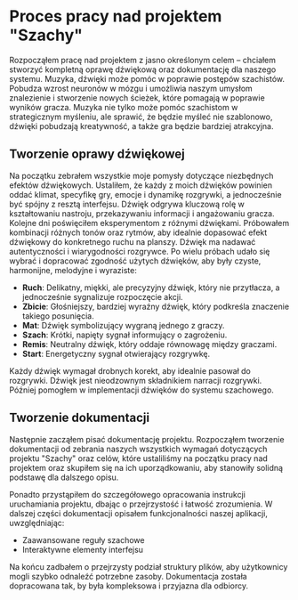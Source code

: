 # Proces pracy nad projektem "Szachy"

Rozpocząłem pracę nad projektem z jasno określonym celem – chciałem stworzyć kompletną oprawę dźwiękową oraz dokumentację dla naszego systemu. 
Muzyka, dźwięki może pomóc w poprawie postępów szachistów. Pobudza wzrost neuronów w mózgu i umożliwia naszym umysłom znalezienie i stworzenie nowych ścieżek, które pomagają w poprawie wyników gracza. Muzyka nie tylko może pomóc szachistom w strategicznym myśleniu, ale sprawić, że będzie myśleć nie szablonowo, dźwięki pobudzają kreatywność, a także gra będzie bardziej atrakcyjna.

## Tworzenie oprawy dźwiękowej

Na początku zebrałem wszystkie moje pomysły dotyczące niezbędnych efektów dźwiękowych.
Ustaliłem, że każdy z moich dźwięków powinien oddać klimat, specyfikę gry, emocje i dynamikę rozgrywki, a jednocześnie być spójny z resztą interfejsu.
Dźwięk odgrywa kluczową rolę w kształtowaniu nastroju, przekazywaniu informacji i angażowaniu gracza.  
Kolejne dni poświęciłem eksperymentom z różnymi dźwiękami. Próbowałem kombinacji różnych tonów oraz rytmów, aby idealnie dopasować efekt dźwiękowy do konkretnego 
ruchu na planszy. Dźwięk ma nadawać autentyczności i wiarygodności rozgrywce.
Po wielu próbach udało się wybrać i dopracować zgodność użytych dźwięków, aby były czyste, harmonijne, melodyjne i wyraziste:

- **Ruch**: Delikatny, miękki, ale precyzyjny dźwięk, który nie przytłacza, a jednocześnie sygnalizuje rozpoczęcie akcji.  
- **Zbicie**: Głośniejszy, bardziej wyraźny dźwięk, który podkreśla znaczenie takiego posunięcia.  
- **Mat**: Dźwięk symbolizujący wygraną jednego z graczy.  
- **Szach**: Krótki, napięty sygnał informujący o zagrożeniu.  
- **Remis**: Neutralny dźwięk, który oddaje równowagę między graczami.  
- **Start**: Energetyczny sygnał otwierający rozgrywkę.

Każdy dźwięk wymagał drobnych korekt, aby idealnie pasował do rozgrywki. Dźwięk jest nieodzownym składnikiem narracji rozgrywki.
Później pomogłem w implementacji dźwięków do systemu szachowego.

## Tworzenie dokumentacji
Następnie zacząłem pisać dokumentację projektu. 
Rozpocząłem tworzenie dokumentacji od zebrania naszych wszystkich wymagań dotyczących projektu "Szachy" oraz celów, które ustaliliśmy na początku pracy nad projektem oraz skupiłem się na ich uporządkowaniu, aby stanowiły solidną podstawę dla dalszego opisu.

Ponadto przystąpiłem do szczegółowego opracowania instrukcji uruchamiania projektu, dbając o przejrzystość i łatwość zrozumienia.
W dalszej części dokumentacji opisałem funkcjonalności naszej aplikacji, uwzględniając:
- Zaawansowane reguły szachowe  
- Interaktywne elementy interfejsu  

Na końcu zadbałem o przejrzysty podział struktury plików, aby użytkownicy mogli szybko odnaleźć potrzebne zasoby. 
Dokumentacja została dopracowana tak, by była kompleksowa i przyjazna dla odbiorcy.
